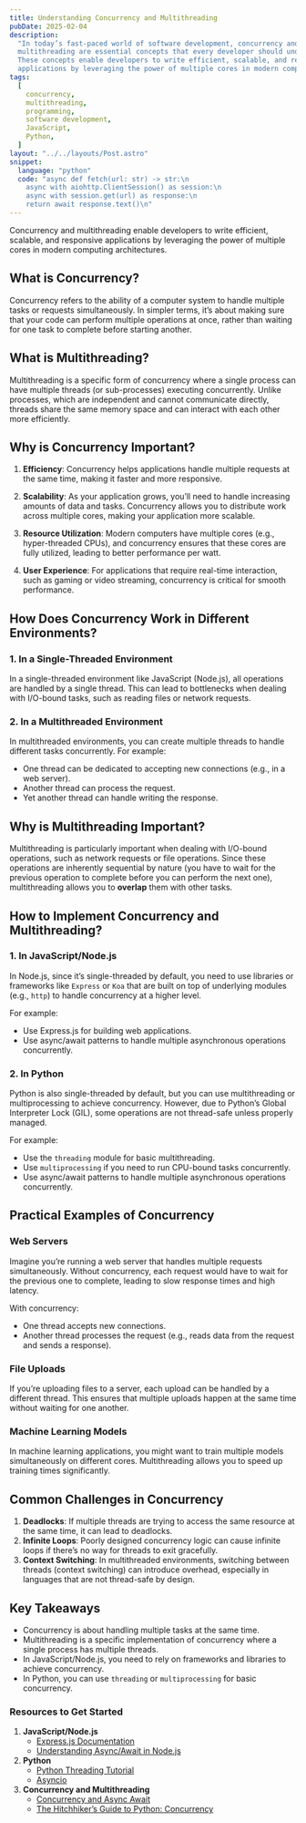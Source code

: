 ```yaml
---
title: Understanding Concurrency and Multithreading
pubDate: 2025-02-04
description:
  "In today’s fast-paced world of software development, concurrency and
  multithreading are essential concepts that every developer should understand.
  These concepts enable developers to write efficient, scalable, and responsive
  applications by leveraging the power of multiple cores in modern computing architectures."
tags:
  [
    concurrency,
    multithreading,
    programming,
    software development,
    JavaScript,
    Python,
  ]
layout: "../../layouts/Post.astro"
snippet:
  language: "python"
  code: "async def fetch(url: str) -> str:\n
    async with aiohttp.ClientSession() as session:\n
    async with session.get(url) as response:\n
    return await response.text()\n"
---
```


Concurrency and multithreading enable developers to write efficient, scalable,
and responsive applications by leveraging the power of multiple cores in modern
computing architectures.

## What is Concurrency?

Concurrency refers to the ability of a computer system to handle multiple tasks
or requests simultaneously. In simpler terms, it’s about making sure that your
code can perform multiple operations at once, rather than waiting for one task
to complete before starting another.

## What is Multithreading?

Multithreading is a specific form of concurrency where a single process can have
multiple threads (or sub-processes) executing concurrently. Unlike processes,
which are independent and cannot communicate directly, threads share the same
memory space and can interact with each other more efficiently.

## Why is Concurrency Important?

1. **Efficiency**: Concurrency helps applications handle multiple requests at
   the same time, making it faster and more responsive.

2. **Scalability**: As your application grows, you’ll need to handle increasing
   amounts of data and tasks. Concurrency allows you to distribute work across
   multiple cores, making your application more scalable.

3. **Resource Utilization**: Modern computers have multiple cores
   (e.g., hyper-threaded CPUs), and concurrency ensures that these
   cores are fully utilized, leading to better performance per watt.

4. **User Experience**: For applications that require real-time interaction,
   such as gaming or video streaming, concurrency is critical for smooth
   performance.

## How Does Concurrency Work in Different Environments?

### 1. In a Single-Threaded Environment

In a single-threaded environment like JavaScript (Node.js), all operations are
handled by a single thread. This can lead to bottlenecks when dealing with
I/O-bound tasks, such as reading files or network requests.

### 2. In a Multithreaded Environment

In multithreaded environments, you can create multiple threads to handle
different tasks concurrently. For example:

- One thread can be dedicated to accepting new connections
  (e.g., in a web server).
- Another thread can process the request.
- Yet another thread can handle writing the response.

## Why is Multithreading Important?

Multithreading is particularly important when dealing with I/O-bound operations,
such as network requests or file operations.
Since these operations are inherently sequential by nature (you have to wait for
the previous operation to complete before you can perform the next one),
multithreading allows you to **overlap** them with other tasks.

## How to Implement Concurrency and Multithreading?

### 1. **In JavaScript/Node.js**

In Node.js, since it’s single-threaded by default, you need to use libraries or
frameworks like `Express` or `Koa` that are built on top of underlying modules
(e.g., `http`) to handle concurrency at a higher level.

For example:

- Use Express.js for building web applications.
- Use async/await patterns to handle multiple asynchronous operations
  concurrently.

### 2. **In Python**

Python is also single-threaded by default, but you can use multithreading or
multiprocessing to achieve concurrency. However, due to Python’s Global
Interpreter Lock (GIL), some operations are not thread-safe unless properly
managed.

For example:

- Use the `threading` module for basic multithreading.
- Use `multiprocessing` if you need to run CPU-bound tasks concurrently.
- Use async/await patterns to handle multiple asynchronous operations
  concurrently.

## Practical Examples of Concurrency

### Web Servers

Imagine you’re running a web server that handles multiple requests
simultaneously. Without concurrency, each request would have to wait for the
previous one to complete, leading to slow response times and high latency.

With concurrency:

- One thread accepts new connections.
- Another thread processes the request (e.g., reads data from the request and
  sends a response).

### File Uploads

If you’re uploading files to a server, each upload can be handled by a different
thread. This ensures that multiple uploads happen at the same time without
waiting for one another.

### Machine Learning Models

In machine learning applications, you might want to train multiple models
simultaneously on different cores. Multithreading allows you to speed up
training times significantly.

## Common Challenges in Concurrency

1. **Deadlocks**: If multiple threads are trying to access the same resource at
   the same time, it can lead to deadlocks.
2. **Infinite Loops**: Poorly designed concurrency logic can cause infinite
   loops if there’s no way for threads to exit gracefully.
3. **Context Switching**: In multithreaded environments, switching between
   threads (context switching) can introduce overhead, especially in languages
   that are not thread-safe by design.

## Key Takeaways

- Concurrency is about handling multiple tasks at the same time.
- Multithreading is a specific implementation of concurrency where a single
  process has multiple threads.
- In JavaScript/Node.js, you need to rely on frameworks and libraries to achieve
  concurrency.
- In Python, you can use `threading` or `multiprocessing` for basic concurrency.

### Resources to Get Started

1. **JavaScript/Node.js**
   - [Express.js Documentation](https://expressjs.com/en/advanced/best-practice-performance.html)
   - [Understanding Async/Await in Node.js](https://javascript.info/async-await)
2. **Python**
   - [Python Threading Tutorial](https://realpython.com/intro-to-python-threading/)
   - [Asyncio](https://medium.com/@write2bishwarup/asyncio-the-underrated-weapon-for-ml-11a37f315355)
3. **Concurrency and Multithreading**
   - [Concurrency and Async Await](https://fastapi.tiangolo.com/async/?h=conc#concurrency-and-async-await)
   - [The Hitchhiker’s Guide to Python: Concurrency](https://docs.python-guide.org/scenarios/speed/)
